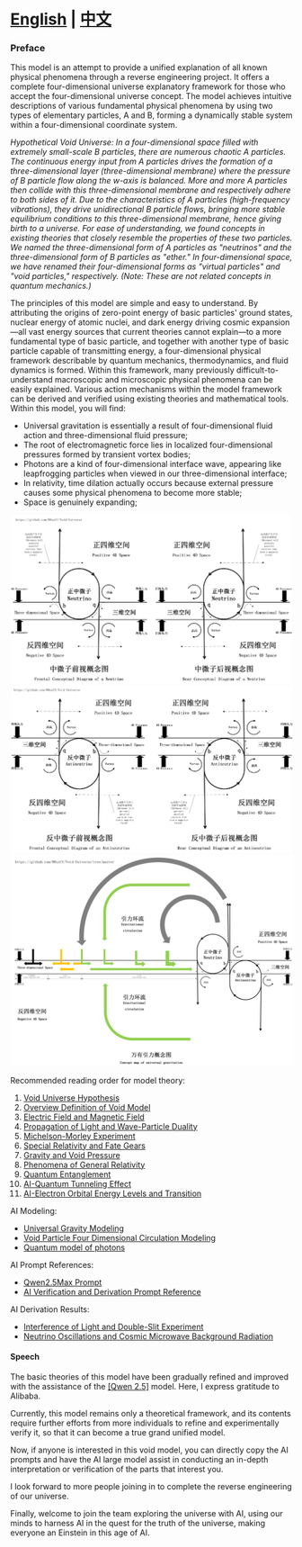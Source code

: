 # [English](https://00xxff.github.io/Void-Universe/en/) | [中文](../README.md)

### Preface

This model is an attempt to provide a unified explanation of all known physical phenomena through a reverse engineering project. It offers a complete four-dimensional universe explanatory framework for those who accept the four-dimensional universe concept.
The model achieves intuitive descriptions of various fundamental physical phenomena by using two types of elementary particles, A and B, forming a dynamically stable system within a four-dimensional coordinate system.

*Hypothetical Void Universe: In a four-dimensional space filled with extremely small-scale B particles, there are numerous chaotic A particles. The continuous energy input from A particles drives the formation of a three-dimensional layer (three-dimensional membrane) where the pressure of B particle flow along the w-axis is balanced. More and more A particles then collide with this three-dimensional membrane and respectively adhere to both sides of it. Due to the characteristics of A particles (high-frequency vibrations), they drive unidirectional B particle flows, bringing more stable equilibrium conditions to this three-dimensional membrane, hence giving birth to a universe.
For ease of understanding, we found concepts in existing theories that closely resemble the properties of these two particles. We named the three-dimensional form of A particles as "neutrinos" and the three-dimensional form of B particles as "ether."
In four-dimensional space, we have renamed their four-dimensional forms as "virtual particles" and "void particles," respectively. (Note: These are not related concepts in quantum mechanics.)*

The principles of this model are simple and easy to understand. By attributing the origins of zero-point energy of basic particles' ground states, nuclear energy of atomic nuclei, and dark energy driving cosmic expansion—all vast energy sources that current theories cannot explain—to a more fundamental type of basic particle, and together with another type of basic particle capable of transmitting energy, a four-dimensional physical framework describable by quantum mechanics, thermodynamics, and fluid dynamics is formed. Within this framework, many previously difficult-to-understand macroscopic and microscopic physical phenomena can be easily explained. Various action mechanisms within the model framework can be derived and verified using existing theories and mathematical tools.
Within this model, you will find:

* Universal gravitation is essentially a result of four-dimensional fluid action and three-dimensional fluid pressure;
* The root of electromagnetic force lies in localized four-dimensional pressures formed by transient vortex bodies;
* Photons are a kind of four-dimensional interface wave, appearing like leapfrogging particles when viewed in our three-dimensional interface;
* In relativity, time dilation actually occurs because external pressure causes some physical phenomena to become more stable;
* Space is genuinely expanding;

![Image text](../虚空宇宙模型及推理/标准模型/media/中微子概念图.png)
![Image text](../虚空宇宙模型及推理/标准模型/media/反中微子概念图.png)
![Image text](../虚空宇宙模型及推理/标准模型/media/万有引力概念图.png)

Recommended reading order for model theory:

1. [Void Universe Hypothesis](Void%20Universe%20Model%20and%20Reasoning/Void%20Universe%20Hypothesis.md)
2. [Overview Definition of Void Model](Void%20Universe%20Model%20and%20Reasoning/Overview%20Definition%20of%20Void%20Model.md)
3. [Electric Field and Magnetic Field](Void%20Universe%20Model%20and%20Reasoning/Electric%20Field%20and%20Magnetic%20Field.md)
4. [Propagation of Light and Wave-Particle Duality](Void%20Universe%20Model%20and%20Reasoning/Propagation%20of%20Light%20and%20Wave-Particle%20Duality.md)
5. [Michelson-Morley Experiment](Void%20Universe%20Model%20and%20Reasoning/Michelson-Morley%20Experiment.md)
6. [Special Relativity and Fate Gears](Void%20Universe%20Model%20and%20Reasoning/Special%20Relativity%20and%20Fate%20Gears.md)
7. [Gravity and Void Pressure](Void%20Universe%20Model%20and%20Reasoning/Gravity%20and%20Void%20Pressure.md)
8. [Phenomena of General Relativity](Void%20Universe%20Model%20and%20Reasoning/Phenomena%20of%20General%20Relativity.md)
9. [Quantum Entanglement](Void%20Universe%20Model%20and%20Reasoning/Quantum%20Mechanics/Quantum%20Entanglement.md)
10. [AI-Quantum Tunneling Effect](Void%20Universe%20Model%20and%20Reasoning/Quantum%20Mechanics/AI-Quantum%20Tunneling%20Effect.md)
11. [AI-Electron Orbital Energy Levels and Transition](Void%20Universe%20Model%20and%20Reasoning/Quantum%20Mechanics/AI-Electron%20Orbital%20Energy%20Levels%20and%20Transition.md)

AI Modeling:

* [Universal Gravity Modeling](AI%20Verification/Universal%20Gravity%20Modeling.md)
* [Void Particle Four Dimensional Circulation Modeling](AI%20Verification/Void%20Particle%20Four%20Dimensional%20Circulation%20Modeling.md)
* [Quantum model of photons](AI%20Verification/Quantum%20model%20of%20photons.md)

AI Prompt References:

* [Qwen2.5Max Prompt](AI%20Prompts/Qwen2.5Max%20Prompt.txt)
* [AI Verification and Derivation Prompt Reference](AI%20Prompts/AI%20Verification%20and%20Derivation%20Prompt%20Reference.md)

AI Derivation Results:

* [Interference of Light and Double-Slit Experiment](AI%20Verification/Interference%20of%20Light%20and%20Double-Slit%20Experiment.md)
* [Neutrino Oscillations and Cosmic Microwave Background Radiation](AI%20Verification/Neutrino%20Oscillations%20and%20Cosmic%20Microwave%20Background%20Radiation.md)

#### Speech

The basic theories of this model have been gradually refined and improved with the assistance of the [[Qwen 2.5]](https://chat.qwenlm.ai/) model. Here, I express gratitude to Alibaba.

Currently, this model remains only a theoretical framework, and its contents require further efforts from more individuals to refine and experimentally verify it, so that it can become a true grand unified model.

Now, if anyone is interested in this void model, you can directly copy the AI prompts and have the AI large model assist in conducting an in-depth interpretation or verification of the parts that interest you.

I look forward to more people joining in to complete the reverse engineering of our universe.

Finally, welcome to join the team exploring the universe with AI, using our minds to harness AI in the quest for the truth of the universe, making everyone an Einstein in this age of AI.
